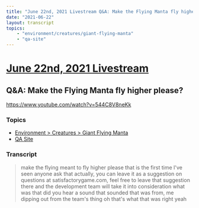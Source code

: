 ```yaml
---
title: "June 22nd, 2021 Livestream Q&A: Make the Flying Manta fly higher please?"
date: "2021-06-22"
layout: transcript
topics:
    - "environment/creatures/giant-flying-manta"
    - "qa-site"
---
```

# [June 22nd, 2021 Livestream](../2021-06-22.md)
## Q&A: Make the Flying Manta fly higher please?
https://www.youtube.com/watch?v=544C8V8neKk

### Topics
* [Environment > Creatures > Giant Flying Manta](../topics/environment/creatures/giant-flying-manta.md)
* [QA Site](../topics/qa-site.md)

### Transcript

> make the flying meant to fly higher please that is the first time I've seen anyone ask that actually, you can leave it as a suggestion on questions at satisfactorygame.com, feel free to leave that suggestion there and the development team will take it into consideration what was that did you hear a sound that sounded that was from, me dipping out from the team's thing oh that's what that was right yeah
